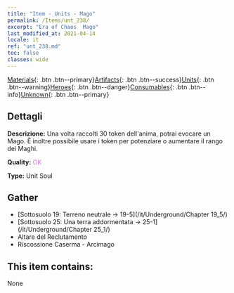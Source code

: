```yaml
---
title: "Item - Units - Mago"
permalink: /Items/unt_238/
excerpt: "Era of Chaos  Mago"
last_modified_at: 2021-04-14
locale: it
ref: "unt_238.md"
toc: false
classes: wide
---
```

 [Materials](/it/Items/){: .btn .btn--primary}[Artifacts](/it/Items/Artifacts/){: .btn .btn--success}[Units](/it/Items/Units/){: .btn .btn--warning}[Heroes](/it/Items/Heroes/){: .btn .btn--danger}[Consumables](/it/Items/Consumables/){: .btn .btn--info}[Unknown](/it/Items/Unknown/){: .btn .btn--primary}

## Dettagli
 **Descrizione:** Una volta raccolti 30 token dell'anima, potrai evocare un Mago. È inoltre possibile usare i token per potenziare o aumentare il rango dei Maghi.

 **Quality:** <span style="color: #DA70D6">OK</span>

 **Type:** Unit Soul

## Gather

*    [Sottosuolo 19: Terreno neutrale -> 19-5](/it/Underground/Chapter 19_5/) 
*    [Sottosuolo 25: Una terra addormentata -> 25-1](/it/Underground/Chapter 25_1/) 
*    Altare del Reclutamento 
*    Riscossione Caserma - Arcimago 

## This item contains:

  None

